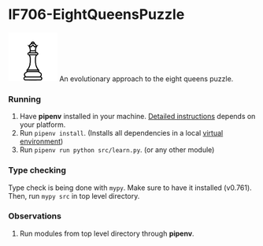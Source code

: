 # IF706-EightQueensPuzzle
![Queen](./assets/queen.png)
An evolutionary approach to the eight queens puzzle.

### Running
1. Have **pipenv** installed in your machine. [Detailed instructions](https://pypi.org/project/pipenv/) depends on your platform.
2. Run `pipenv install`. (Installs all dependencies in a local [virtual environment](https://virtualenv.pypa.io/en/latest/))
3. Run `pipenv run python src/learn.py`. (or any other module)

### Type checking
Type check is being done with `mypy`. Make sure to have it installed (v0.761).  
Then, run `mypy src` in top level directory.

### Observations
1. Run modules from top level directory through **pipenv**.

